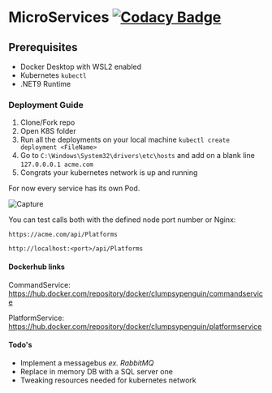 # MicroServices [![Codacy Badge](https://app.codacy.com/project/badge/Grade/1dbb88ab0f76426b83a2cc769183e905)](https://www.codacy.com/gh/ClumsyPenguin/MicroServices/dashboard?utm_source=github.com&utm_medium=referral&utm_content=ClumsyPenguin/MicroServices&utm_campaign=Badge_Grade)

## Prerequisites

- Docker Desktop with WSL2 enabled
- Kubernetes `kubectl`
- .NET9 Runtime

### Deployment Guide

1. Clone/Fork repo
2. Open K8S folder
3. Run all the deployments on your local machine `kubectl create deployment <FileName>`
4. Go to `C:\Windows\System32\drivers\etc\hosts` and add on a blank line `127.0.0.0.1 acme.com`
5. Congrats your kubernetes network is up and running

For now every service has its own Pod.

![Capture](https://user-images.githubusercontent.com/22469147/133261406-47943723-ccc2-4527-9279-1263e2c7a862.PNG)

You can test calls both with the defined node port number or Nginx:

`https://acme.com/api/Platforms`

`http://localhost:<port>/api/Platforms`

#### Dockerhub links

CommandService: https://hub.docker.com/repository/docker/clumpsypenguin/commandservice

PlatformService: https://hub.docker.com/repository/docker/clumpsypenguin/platformservice

#### Todo's

- Implement a messagebus _ex. RabbitMQ_
- Replace in memory DB with a SQL server one
- Tweaking resources needed for kubernetes network
